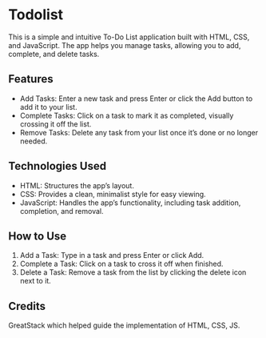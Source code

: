 # Todolist

This is a simple and intuitive To-Do List application built with HTML, CSS, and JavaScript. The app helps you manage tasks, allowing you to add, complete, and delete tasks.

## Features
* Add Tasks: Enter a new task and press Enter or click the Add button to add it to your list.
* Complete Tasks: Click on a task to mark it as completed, visually crossing it off the list.
* Remove Tasks: Delete any task from your list once it’s done or no longer needed.

## Technologies Used
* HTML: Structures the app’s layout.
* CSS: Provides a clean, minimalist style for easy viewing.
* JavaScript: Handles the app’s functionality, including task addition, completion, and removal.

## How to Use
1. Add a Task: Type in a task and press Enter or click Add.
2. Complete a Task: Click on a task to cross it off when finished.
3. Delete a Task: Remove a task from the list by clicking the delete icon next to it.

## Credits
GreatStack which helped guide the implementation of HTML, CSS, JS.
